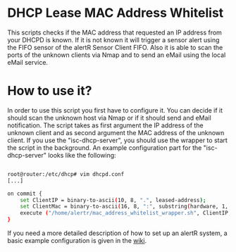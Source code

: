 DHCP Lease MAC Address Whitelist
======

This scripts checks if the MAC address that requested an IP address from your DHCPD is known. If it is not known it will trigger a sensor alert using the FIFO sensor of the alertR Sensor Client FIFO. Also it is able to scan the ports of the unknown clients via Nmap and to send an eMail using the local eMail service.


How to use it?
======

In order to use this script you first have to configure it. You can decide if it should scan the unknown host via Nmap or if it should send and eMail notification. The script takes as first argument the IP address of the unknown client and as second argument the MAC address of the unknown client. If you use the "isc-dhcp-server", you should use the wrapper to start the script in the background. An example configuration part for the "isc-dhcp-server" looks like the following:

```bash

root@router:/etc/dhcp# vim dhcpd.conf
[...]

on commit {
	set ClientIP = binary-to-ascii(10, 8, ".", leased-address);
	set ClientMac = binary-to-ascii(16, 8, ":", substring(hardware, 1, 8));
	execute ("/home/alertr/mac_address_whitelist_wrapper.sh", ClientIP, ClientMac);
}

```

If you need a more detailed description of how to set up an alertR system, a basic example configuration is given in the [wiki](https://github.com/sqall01/alertR/wiki/Example-Configuration).